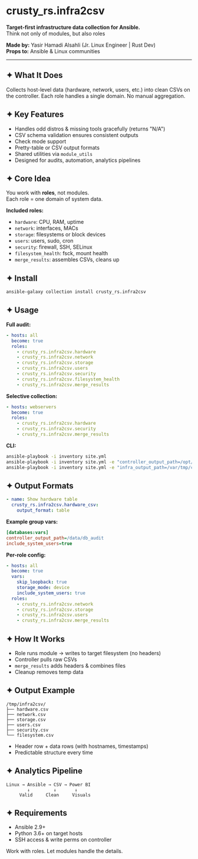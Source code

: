 
# crusty_rs.infra2csv

**Target-first infrastructure data collection for Ansible.**  
Think not only of modules, but also roles

**Made by:** Yasir Hamadi Alsahli (Jr. Linux Engineer | Rust Dev)  
**Props to:** Ansible & Linux communities

---

## ✦ What It Does

Collects host-level data (hardware, network, users, etc.) into clean CSVs on the controller. Each role handles a single domain. No manual aggregation.

## ✦ Key Features

- Handles odd distros & missing tools gracefully (returns "N/A")
- CSV schema validation ensures consistent outputs
- Check mode support
- Pretty-table or CSV output formats
- Shared utilities via `module_utils`
- Designed for audits, automation, analytics pipelines

## ✦ Core Idea

You work with **roles**, not modules.  
Each role = one domain of system data.

**Included roles:**
- `hardware`: CPU, RAM, uptime
- `network`: interfaces, MACs
- `storage`: filesystems or block devices
- `users`: users, sudo, cron
- `security`: firewall, SSH, SELinux
- `filesystem_health`: fsck, mount health
- `merge_results`: assembles CSVs, cleans up

## ✦ Install

```bash
ansible-galaxy collection install crusty_rs.infra2csv
```

## ✦ Usage

**Full audit:**
```yaml
- hosts: all
  become: true
  roles:
    - crusty_rs.infra2csv.hardware
    - crusty_rs.infra2csv.network
    - crusty_rs.infra2csv.storage
    - crusty_rs.infra2csv.users
    - crusty_rs.infra2csv.security
    - crusty_rs.infra2csv.filesystem_health
    - crusty_rs.infra2csv.merge_results
```

**Selective collection:**
```yaml
- hosts: webservers
  become: true
  roles:
    - crusty_rs.infra2csv.hardware
    - crusty_rs.infra2csv.security
    - crusty_rs.infra2csv.merge_results
```

**CLI:**
```bash
ansible-playbook -i inventory site.yml
ansible-playbook -i inventory site.yml -e "controller_output_path=/opt/audit_data"
ansible-playbook -i inventory site.yml -e "infra_output_path=/var/tmp/collection"
```

## ✦ Output Formats

```yaml
- name: Show hardware table
  crusty_rs.infra2csv.hardware_csv:
    output_format: table
```


**Example group vars:**
```ini
[databases:vars]
controller_output_path=/data/db_audit
include_system_users=true
```

**Per-role config:**
```yaml
- hosts: all
  become: true
  vars:
    skip_loopback: true
    storage_mode: device
    include_system_users: true
  roles:
    - crusty_rs.infra2csv.network
    - crusty_rs.infra2csv.storage
    - crusty_rs.infra2csv.users
    - crusty_rs.infra2csv.merge_results
```

## ✦ How It Works

- Role runs module → writes to target filesystem (no headers)
- Controller pulls raw CSVs
- `merge_results` adds headers & combines files
- Cleanup removes temp data

## ✦ Output Example

```
/tmp/infra2csv/
├── hardware.csv
├── network.csv
├── storage.csv
├── users.csv
├── security.csv
└── filesystem.csv
```

- Header row + data rows (with hostnames, timestamps)
- Predictable structure every time

## ✦ Analytics Pipeline

```
Linux → Ansible → CSV → Power BI
        ↓         ↓       ↓
     Valid     Clean     Visuals
```

## ✦ Requirements

- Ansible 2.9+
- Python 3.6+ on target hosts
- SSH access & write perms on controller




Work with roles. Let modules handle the details.

